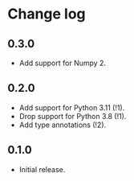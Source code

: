 # Change log

## 0.3.0

- Add support for Numpy 2.


## 0.2.0

- Add support for Python 3.11 (!1).
- Drop support for Python 3.8 (!1).
- Add type annotations (!2).


## 0.1.0

- Initial release.
